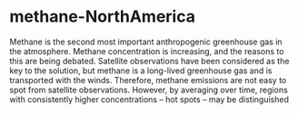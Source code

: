 # methane-NorthAmerica
Methane is the second most important anthropogenic greenhouse gas in the atmosphere. Methane concentration is increasing, and the reasons to this are being debated. Satellite observations have been considered as the key to the solution, but methane is a long-lived greenhouse gas and is transported with the winds. Therefore, methane emissions are not easy to spot from satellite observations. However, by averaging over time, regions with consistently higher concentrations – hot spots – may be distinguished
